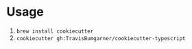 # Usage

1. `brew install cookiecutter`
2. `cookiecutter gh:TravisBumgarner/cookiecutter-typescript`
